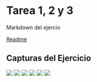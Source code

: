 # Tarea 1, 2 y 3

Markdown del ejercio

[Readme](../RA5.1.3/README.md)

## Capturas del Ejercicio

![](./Imagenes/2025-05-08%2018_39_51-U24042-250222-PPS%20(Instantánea%201%20pre%20jenkins)%20[Corriendo]%20-%20Oracle%20VirtualBox.png)
![](./Imagenes/2025-05-10%2011_47_28-U24042-250222-PPS%20(Instantánea%201%20pre%20jenkins)%20[Corriendo]%20-%20Oracle%20VirtualBox.png)
![](./Imagenes/2025-05-10%2013_13_43-U24042-250222-PPS%20(Instantánea%201%20pre%20jenkins)%20[Corriendo]%20-%20Oracle%20VirtualBox.png)
![](./Imagenes/2025-05-10%2014_37_14-U24042-250222-PPS%20(Instantánea%201%20pre%20jenkins)%20[Corriendo]%20-%20Oracle%20VirtualBox.png)
![](./Imagenes/2025-05-10%2020_01_36-U24042-250222-PPS%20(Instantánea%201%20pre%20jenkins)%20[Corriendo]%20-%20Oracle%20VirtualBox.png)
![](./Imagenes/2025-05-10%2020_58_14-U24042-250222-PPS%20(Instantánea%201%20pre%20jenkins)%20[Corriendo]%20-%20Oracle%20VirtualBox.png)